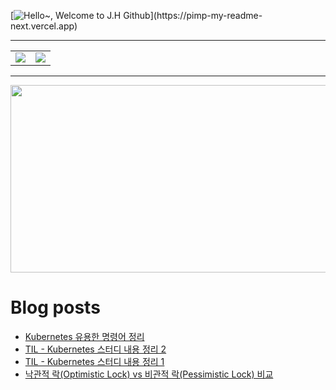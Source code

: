 [![Hello~, Welcome to J.H Github](https://pimp-my-readme-next.vercel.app/api/wavy-banner?subtitle=Welcome%20to%20J.H%20Github&title=Hello~)](https://pimp-my-readme-next.vercel.app)

---

<table>
  <tr>
    <td>
      <img src="https://github-readme-stats.vercel.app/api?username=mocha-rm&show_icons=true&theme=dark" />
    </td>
    <td>
      <img src="https://github-readme-stats.vercel.app/api/top-langs/?username=mocha-rm&layout=compact" />
    </td>
  </tr>
</table>


---

<a href="https://github.com/devxb/gitanimals">
<img
  src="https://render.gitanimals.org/farms/mocha-rm"
  width="600"
  height="300"
/>
</a>

# Blog posts
<!-- BLOG-POST-LIST:START -->
- [Kubernetes 유용한 명령어 정리](https://velog.io/@jelog_131/Kubernetes-%EC%9C%A0%EC%9A%A9%ED%95%9C-%EB%AA%85%EB%A0%B9%EC%96%B4-%EC%A0%95%EB%A6%AC)
- [TIL - Kubernetes 스터디 내용 정리 2](https://velog.io/@jelog_131/TIL-Kubernetes-%EC%8A%A4%ED%84%B0%EB%94%94-%EB%82%B4%EC%9A%A9-%EC%A0%95%EB%A6%AC-2)
- [TIL - Kubernetes 스터디 내용 정리 1](https://velog.io/@jelog_131/TIL-Kubernetes-%EC%8A%A4%ED%84%B0%EB%94%94-%EB%82%B4%EC%9A%A9-%EC%A0%95%EB%A6%AC-1)
- [낙관적 락&lpar;Optimistic Lock&rpar; vs 비관적 락&lpar;Pessimistic Lock&rpar; 비교](https://velog.io/@jelog_131/%EB%82%99%EA%B4%80%EC%A0%81-%EB%9D%BDOptimistic-Lock-vs-%EB%B9%84%EA%B4%80%EC%A0%81-%EB%9D%BDPessimistic-Lock-%EB%B9%84%EA%B5%90)
<!-- BLOG-POST-LIST:END -->
